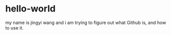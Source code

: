 # hello-world
my name is jingyi wang and i am trying to figure out what Github is, and how to use it.
